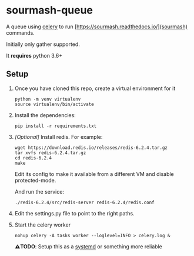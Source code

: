 sourmash-queue
===

A queue using [celery](https://docs.celeryproject.org/) to run [https://sourmash.readthedocs.io/](sourmash) commands. 

Initially only gather supported.

It **requires** python 3.6+

Setup
---

1. Once you have cloned this repo, create a virtual environment for it
    ```shell
    python -m venv virtualenv
    source virtualenv/bin/activate
    ```
2. Install the dependencies:
    ```shell
    pip install -r requirements.txt
    ```
3. _[Optional]_ Install redis. For example:
    ```shell
    wget https://download.redis.io/releases/redis-6.2.4.tar.gz
    tar xvfs redis-6.2.4.tar.gz
    cd redis-6.2.4
    make
    ```
   Edit its config to make it available from a different VM and disable protected-mode.

   And run the service:
    ```shell
    ./redis-6.2.4/src/redis-server redis-6.2.4/redis.conf
    ```
   
4. Edit the settings.py file to point to the right paths.
5. Start the celery worker
    ```shell
   nohup celery -A tasks worker --loglevel=INFO > celery.log &
    ```
   **⚠️TODO**: Setup this as a [systemd](https://docs.celeryproject.org/en/latest/userguide/daemonizing.html?highlight=celerybeat#usage-systemd) or something more reliable
